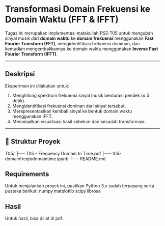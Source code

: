 # Transformasi Domain Frekuensi ke Domain Waktu (FFT & IFFT)

Tugas ini merupakan implementasi matakuliah PSD T05 untuk mengubah sinyal musik dari **domain waktu** ke **domain frekuensi** menggunakan **Fast Fourier Transform (FFT)**, mengidentifikasi frekuensi dominan, dan kemudian mengembalikannya ke domain waktu menggunakan **Inverse Fast Fourier Transform (IFFT)**.

---

##  Deskripsi
Eksperimen ini dilakukan untuk:
1. Menghitung spektrum frekuensi sinyal musik berdurasi pendek (≤ 5 detik).
2. Mengidentifikasi frekuensi dominan dari sinyal tersebut.
3. Merepresentasikan kembali sinyal ke bentuk domain waktu menggunakan IFFT.
4. Menampilkan visualisasi hasil sebelum dan sesudah transformasi.

---

## 📂 Struktur Proyek

T05/
├── T05 - Frequency Domain to Time.pdf
├── t05-domainfreqtodomaintime.ipynb
└── README.md

## Requirements
Untuk menjalankan proyek ini, pastikan Python 3.x sudah terpasang serta pustaka berikut:
numpy 
matplotlib 
scipy 
librosa

## Hasil
Untuk hasil, bisa diliat di pdf.
